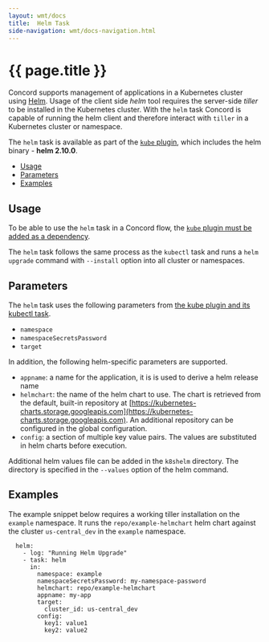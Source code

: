 ```yaml
---
layout: wmt/docs
title:  Helm Task
side-navigation: wmt/docs-navigation.html
---
```


# {{ page.title }}

Concord supports management of applications in a Kubernetes cluster using
[Helm](https://helm.sh/). Usage of the client side _helm_ tool requires the
server-side _tiller_ to be installed in the Kubernetes cluster. With the `helm`
task Concord is capable of running the helm client and therefore interact with 
`tiller` in a Kubernetes cluster or namespace.

The `helm` task is available as part of the [`kube` plugin](./kubectl.html),
which includes the helm binary - __helm 2.10.0__.

- [Usage](#usage)
- [Parameters](#parameters)
- [Examples](#examples)


## Usage

To be able to use the `helm` task in a Concord flow, the
[`kube` plugin must be added as a dependency](./kubectl.html#usage).

The `helm` task follows the same process as the `kubectl` task and 
runs a `helm upgrade` command with `--install` option into all cluster or
namespaces.

## Parameters

The `helm` task uses the following parameters from 
[the kube plugin and its kubectl task](./kubectl.html#).

- `namespace`
- `namespaceSecretsPassword`
- `target`

In addition, the following helm-specific parameters are supported. 

- `appname`: a name for the application, it is is used to derive a helm release
  name
- `helmchart`: the name of the  helm chart to use. The chart is retrieved from
  the default, built-in repository at 
  [https://kubernetes-charts.storage.googleapis.com](https://kubernetes-charts.storage.googleapis.com).
  An additional repository can be configured in the global configuration.
- `config`: a section of multiple key value pairs. The values are substituted
  in helm charts before execution.

Additional helm values file can be added in the `k8shelm` directory. The
directory is specified in the `--values` option of the helm command.

<a name="#examples">

## Examples

The example snippet below requires a working tiller installation on the
`example` namespace. It runs the `repo/example-helmchart` helm chart against
the cluster `us-central_dev` in the `example` namespace.

```
  helm:
    - log: "Running Helm Upgrade"
    - task: helm
      in:
        namespace: example
        namespaceSecretsPassword: my-namespace-password
        helmchart: repo/example-helmchart
        appname: my-app
        target:
          cluster_id: us-central_dev
        config:
          key1: value1
          key2: value2
```

